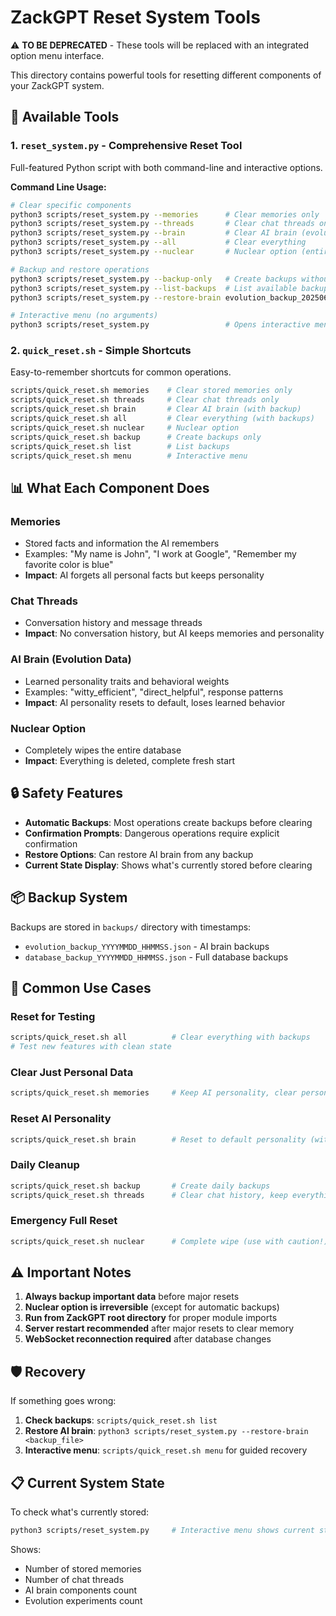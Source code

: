 # ZackGPT Reset System Tools

⚠️ **TO BE DEPRECATED** - These tools will be replaced with an integrated option menu interface.

This directory contains powerful tools for resetting different components of your ZackGPT system.

## 🔧 Available Tools

### 1. `reset_system.py` - Comprehensive Reset Tool
Full-featured Python script with both command-line and interactive options.

**Command Line Usage:**
```bash
# Clear specific components
python3 scripts/reset_system.py --memories      # Clear memories only
python3 scripts/reset_system.py --threads       # Clear chat threads only  
python3 scripts/reset_system.py --brain         # Clear AI brain (evolution data)
python3 scripts/reset_system.py --all           # Clear everything
python3 scripts/reset_system.py --nuclear       # Nuclear option (entire database)

# Backup and restore operations
python3 scripts/reset_system.py --backup-only   # Create backups without clearing
python3 scripts/reset_system.py --list-backups  # List available backups
python3 scripts/reset_system.py --restore-brain evolution_backup_20250626_010900.json

# Interactive menu (no arguments)
python3 scripts/reset_system.py                 # Opens interactive menu
```

### 2. `quick_reset.sh` - Simple Shortcuts
Easy-to-remember shortcuts for common operations.

```bash
scripts/quick_reset.sh memories    # Clear stored memories only
scripts/quick_reset.sh threads     # Clear chat threads only
scripts/quick_reset.sh brain       # Clear AI brain (with backup)
scripts/quick_reset.sh all         # Clear everything (with backups)
scripts/quick_reset.sh nuclear     # Nuclear option
scripts/quick_reset.sh backup      # Create backups only
scripts/quick_reset.sh list        # List backups
scripts/quick_reset.sh menu        # Interactive menu
```

## 📊 What Each Component Does

### **Memories** 
- Stored facts and information the AI remembers
- Examples: "My name is John", "I work at Google", "Remember my favorite color is blue"
- **Impact**: AI forgets all personal facts but keeps personality

### **Chat Threads**
- Conversation history and message threads
- **Impact**: No conversation history, but AI keeps memories and personality

### **AI Brain (Evolution Data)**
- Learned personality traits and behavioral weights
- Examples: "witty_efficient", "direct_helpful", response patterns
- **Impact**: AI personality resets to default, loses learned behavior

### **Nuclear Option**
- Completely wipes the entire database
- **Impact**: Everything is deleted, complete fresh start

## 🔒 Safety Features

- **Automatic Backups**: Most operations create backups before clearing
- **Confirmation Prompts**: Dangerous operations require explicit confirmation
- **Restore Options**: Can restore AI brain from any backup
- **Current State Display**: Shows what's currently stored before clearing

## 📦 Backup System

Backups are stored in `backups/` directory with timestamps:
- `evolution_backup_YYYYMMDD_HHMMSS.json` - AI brain backups
- `database_backup_YYYYMMDD_HHMMSS.json` - Full database backups

## 🎯 Common Use Cases

### Reset for Testing
```bash
scripts/quick_reset.sh all          # Clear everything with backups
# Test new features with clean state
```

### Clear Just Personal Data
```bash
scripts/quick_reset.sh memories     # Keep AI personality, clear personal facts
```

### Reset AI Personality
```bash
scripts/quick_reset.sh brain        # Reset to default personality (with backup)
```

### Daily Cleanup
```bash
scripts/quick_reset.sh backup       # Create daily backups
scripts/quick_reset.sh threads      # Clear chat history, keep everything else
```

### Emergency Full Reset
```bash
scripts/quick_reset.sh nuclear      # Complete wipe (use with caution!)
```

## ⚠️ Important Notes

1. **Always backup important data** before major resets
2. **Nuclear option is irreversible** (except for automatic backups)
3. **Run from ZackGPT root directory** for proper module imports
4. **Server restart recommended** after major resets to clear memory
5. **WebSocket reconnection required** after database changes

## 🛡️ Recovery

If something goes wrong:

1. **Check backups**: `scripts/quick_reset.sh list`
2. **Restore AI brain**: `python3 scripts/reset_system.py --restore-brain <backup_file>`
3. **Interactive menu**: `scripts/quick_reset.sh menu` for guided recovery

## 📋 Current System State

To check what's currently stored:
```bash
python3 scripts/reset_system.py     # Interactive menu shows current state
```

Shows:
- Number of stored memories
- Number of chat threads  
- AI brain components count
- Evolution experiments count 